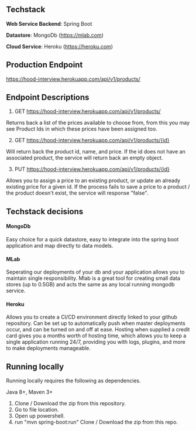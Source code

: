 ## Techstack
**Web Service Backend**: Spring Boot

**Datastore**: MongoDb (https://mlab.com)

**Cloud Service**: Heroku (https://heroku.com)

## Production Endpoint
https://hood-interview.herokuapp.com/api/v1/products/

## Endpoint Descriptions

1) GET https://hood-interview.herokuapp.com/api/v1/products/

Returns back a list of the prices available to choose from, from this you may see Product Ids in which these prices have been assigned too.

2) GET https://hood-interview.herokuapp.com/api/v1/products/{id}

Will return back the product id, name, and price. If the id does not have an associated product, the service will return back an empty object.

3) PUT https://hood-interview.herokuapp.com/api/v1/products/{id}

Allows you to assign a price to an existing product, or update an already existing price for a given id.
If the process fails to save a price to a product / the product doesn't exist, the service will response "false".

## Techstack decisions
#### MongoDb
Easy choice for a quick datastore, easy to integrate into the spring boot application and map directly to data models.

#### MLab
Seperating our deployments of your db and your application allows you to maintain single responsibility. Mlab is a great tool for creating
small data stores (up to 0.5GB) and acts the same as any local running mongodb service.

#### Heroku
Allows you to create a CI/CD environment directly linked to your github repository. Can be set up to automatically push when master deployments
occur, and can be turned on and off at ease. Hosting when supplied a credit card gives you a months worth of hosting time, which allows you
to keep a single application running 24/7, providing you with logs, plugins, and more to make deployments manageable.

## Running locally
Running locally requires the following as dependencies. 

Java 8+, Maven 3+

1) Clone / Download the zip from this repository. 
2) Go to file location.
3) Open up powershell.
4) run "mvn spring-boot:run"
Clone / Download the zip from this repo.
